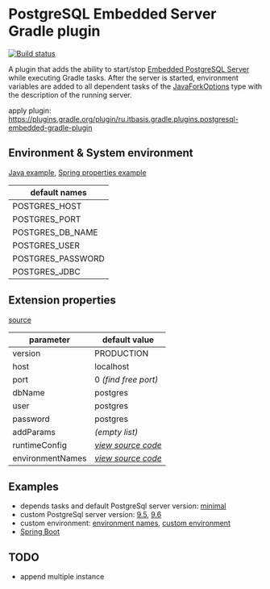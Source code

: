 # PostgreSQL Embedded Server Gradle plugin
[![Build status](https://travis-ci.org/itbasis/postgresql-embedded-gradle-plugin.svg?branch=master)](https://travis-ci.org/itbasis/postgresql-embedded-gradle-plugin)


A plugin that adds the ability to start/stop [Embedded PostgreSQL Server](https://github.com/yandex-qatools/postgresql-embedded) while executing Gradle tasks.
After the server is started, environment variables are added to all dependent tasks of the [JavaForkOptions](https://docs.gradle.org/current/javadoc/org/gradle/process/JavaForkOptions.html) type with the description of the running server.

apply plugin: https://plugins.gradle.org/plugin/ru.itbasis.gradle.plugins.postgresql-embedded-gradle-plugin

## Environment & System environment

[Java example](src/test/resources/TestClass.java), 
[Spring properties example](src/test/resources/spring-boot/src/main/resources/config/application.properties)

|default names|
|---|
|POSTGRES_HOST
|POSTGRES_PORT
|POSTGRES_DB_NAME
|POSTGRES_USER
|POSTGRES_PASSWORD
|POSTGRES_JDBC

## Extension properties

[source](src/main/groovy/ru/itbasis/gradle/plugins/postgresql/PostgresqlExtension.groovy)

|parameter|default value|
|---|---|
|version|PRODUCTION
|host|localhost
|port|0 _(find free port)_|
|dbName|postgres
|user|postgres
|password|postgres
|addParams|_(empty list)_
|runtimeConfig| [_view source code_](src/main/groovy/ru/itbasis/gradle/plugins/postgresql/EnvironmentConfig.groovy) |
|environmentNames|[_view source code_](src/main/groovy/ru/itbasis/gradle/plugins/postgresql/EnvironmentConfig.groovy)


## Examples

* depends tasks and default PostgreSql server version: [minimal](src/test/resources/minimal.gradle)
* custom PostgreSql server version: [9.5](src/test/resources/version-9.5.gradle), [9.6](src/test/resources/version-9.6.gradle)
* custom environment: [environment names](src/test/resources/custom-environment-names.gradle), [custom environment](src/test/resources/environment-custom-partial.gradle)
* [Spring Boot](src/test/resources/spring-boot)


## TODO

* append multiple instance